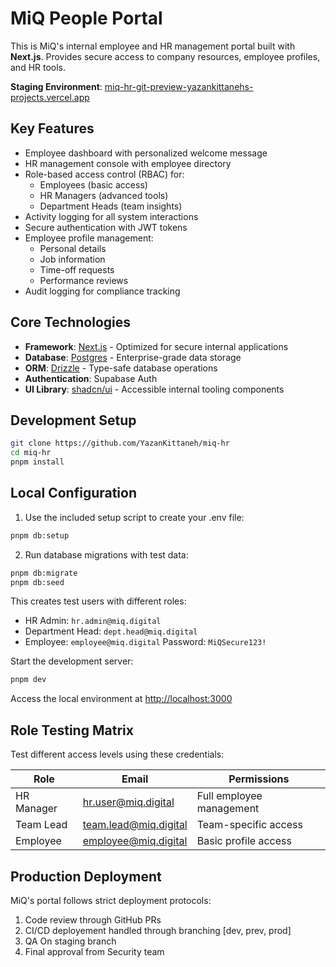# MiQ People Portal

This is MiQ's internal employee and HR management portal built with **Next.js**. Provides secure access to company resources, employee profiles, and HR tools.

**Staging Environment**: [miq-hr-git-preview-yazankittanehs-projects.vercel.app](miq-hr-git-preview-yazankittanehs-projects.vercel.app)

## Key Features

- Employee dashboard with personalized welcome message
- HR management console with employee directory
- Role-based access control (RBAC) for:
  - Employees (basic access)
  - HR Managers (advanced tools)
  - Department Heads (team insights)
- Activity logging for all system interactions
- Secure authentication with JWT tokens
- Employee profile management:
  - Personal details
  - Job information
  - Time-off requests
  - Performance reviews
- Audit logging for compliance tracking

## Core Technologies

- **Framework**: [Next.js](https://nextjs.org/) - Optimized for secure internal applications
- **Database**: [Postgres](https://www.postgresql.org/) - Enterprise-grade data storage
- **ORM**: [Drizzle](https://orm.drizzle.team/) - Type-safe database operations
- **Authentication**: Supabase Auth
- **UI Library**: [shadcn/ui](https://ui.shadcn.com/) - Accessible internal tooling components

## Development Setup

```bash
git clone https://github.com/YazanKittaneh/miq-hr
cd miq-hr
pnpm install
```

## Local Configuration

1. Use the included setup script to create your .env file:

```bash
pnpm db:setup
```

2. Run database migrations with test data:

```bash
pnpm db:migrate
pnpm db:seed
```

This creates test users with different roles:
- HR Admin: `hr.admin@miq.digital`
- Department Head: `dept.head@miq.digital`
- Employee: `employee@miq.digital`
Password: `MiQSecure123!`

Start the development server:

```bash
pnpm dev
```

Access the local environment at [http://localhost:3000](http://localhost:3000)

## Role Testing Matrix

Test different access levels using these credentials:

| Role | Email | Permissions |
|------|-------|-------------|
| HR Manager | hr.user@miq.digital | Full employee management |
| Team Lead | team.lead@miq.digital | Team-specific access |
| Employee | employee@miq.digital | Basic profile access |


## Production Deployment

MiQ's portal follows strict deployment protocols:

1. Code review through GitHub PRs
2. CI/CD deployement handled through branching [dev, prev, prod]
3. QA On staging branch
4. Final approval from Security team


